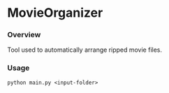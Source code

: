 # MovieOrganizer

### Overview

Tool used to automatically arrange ripped movie files.

### Usage

`python main.py <input-folder>`